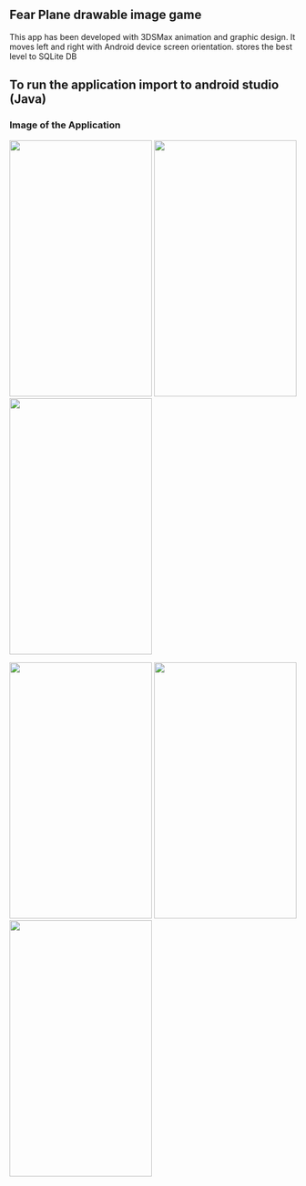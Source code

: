 ## Fear Plane drawable image game
This app has been developed with 3DSMax animation and graphic design. It moves left and right with Android device screen orientation. stores the best level to SQLite DB

## To run the application import to android studio (Java)

### Image of the Application
<p float="left">
<img src="https://github.com/seifeakalu/game-screen_shot/blob/master/Screenshot_2019-05-31-09-02-35.png" width="250" height="450" />
<img src="https://github.com/seifeakalu/game-screen_shot/blob/master/Screenshot_2019-05-31-09-03-43.png" width="250" height="450" />
<img src="https://github.com/seifeakalu/Android_amaharic_Health_tip/blob/master/APK%20file/c.png" width="250" height="450" />
</p>
<p float="left">
<img src="https://github.com/seifeakalu/Android_amaharic_Health_tip/blob/master/APK%20file/d.png" width="250" height="450" />
<img src="https://github.com/seifeakalu/game-screen_shot/blob/master/Screenshot_2019-05-31-09-04-48.png" width="250" height="450" />
<img src="https://github.com/seifeakalu/game-screen_shot/blob/master/Screenshot_2019-05-31-09-05-23.png" width="250" height="450" />
</p>
